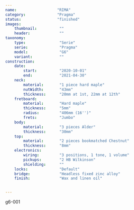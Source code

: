 ```yaml
---
name:                  "RIMA"
category:              "Pragma"
status:                "finished"
images:
    thumbnail:          ""
    header:             ""
taxonomy:
    type:               "Serie"
    serie:              "Pragma"
    model:              "G6"
    variant:            ""
construction:
    date:
        start:          "2020-10-01"
        end:            "2021-04-30"
    neck:
        material:       "1 piece hard maple"
        nutWidth:       "43mm"
        thickness:      "20mm at 1st, 22mm at 12th"
    fretboard:
        material:       "Hard maple"
        thickness:      "5mm"  
        radius:         "406mm (16'')"
        frets:          "Jumbo"
    body:
        material:       "3 pieces Alder"
        thickness:      "30mm"
    top:
        material:       "2 pieces bookmatched Chestnut"
        thickness:      "8mm"
    electronics:
        wiring:         "3 positions, 1 tone, 1 volume"
        pickups:        "2 HB Wilkinson"
        shielding:      ""
    locks:              "Default"
    bridge:             "Headless fixed zinc alloy"
    finish:             "Wax and linen oil"

        
---
```


g6-001
